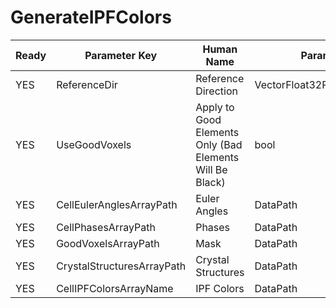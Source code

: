 # GenerateIPFColors

| Ready | Parameter Key | Human Name | Parameter Type | Parameter Class |
|-------|---------------|------------|-----------------|----------------|
| YES | ReferenceDir | Reference Direction | VectorFloat32Parameter::ValueType | VectorFloat32Parameter |
| YES | UseGoodVoxels | Apply to Good Elements Only (Bad Elements Will Be Black) | bool | BoolParameter |
| YES | CellEulerAnglesArrayPath | Euler Angles | DataPath | ArraySelectionParameter |
| YES | CellPhasesArrayPath | Phases | DataPath | ArraySelectionParameter |
| YES | GoodVoxelsArrayPath | Mask | DataPath | ArraySelectionParameter |
| YES | CrystalStructuresArrayPath | Crystal Structures | DataPath | ArraySelectionParameter |
| YES | CellIPFColorsArrayName | IPF Colors | DataPath | ArrayCreationParameter |
